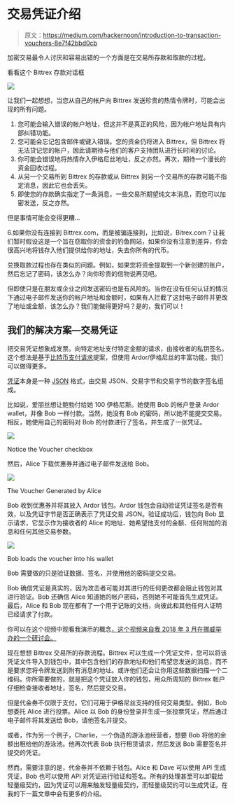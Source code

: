 # 交易凭证介绍

> 原文：<https://medium.com/hackernoon/introduction-to-transaction-vouchers-8e7f42bbd0cb>

加密交易最令人讨厌和容易出错的一个方面是在交易所存款和取款的过程。

看看这个 Bittrex 存款对话框

![](img/f753ecb21ae7cf4b2ca1278c3a045593.png)

让我们一起想想，当您从自己的帐户向 Bittrex 发送珍贵的热情令牌时，可能会出现的所有问题。

1.  您可能会输入错误的帐户地址，但这并不是真正的风险，因为帐户地址具有内部纠错功能。
2.  您可能会忘记包含邮件或键入错误。您的资金仍将进入 Bittrex，但 Bittrex 将无法贷记您的帐户，因此请期待与他们的客户支持团队进行长时间的讨论。
3.  你可能会错误地将热情存入伊格尼丝地址，反之亦然。再次，期待一个漫长的资金回收过程。
4.  从另一个交易所到 Bittrex 的存款或从 Bittrex 到另一个交易所的存款可能不指定消息，因此它也会丢失。
5.  即使您的存款确实指定了一条消息，一些交易所期望纯文本消息，而您可以加密发送，反之亦然。

但是事情可能会变得更糟…

6.如果你没有连接到 Bittrex.com，而是被骗连接到，比如说，Bitrex.com？让我们暂时假设这是一个旨在窃取你的资金的钓鱼网站，如果你没有注意到差异，你会很高兴地将钱存入他们提供给你的地址，失去你所有的代币。

兑换取款过程也存在类似的问题。例如，如果您将资金提取到一个新创建的账户，然后忘记了密码，该怎么办？向你珍贵的信物说再见吧。

但即使只是在朋友或企业之间发送密码也是有风险的。当你在没有任何认证的情况下通过电子邮件发送你的帐户地址和金额时，如果有人拦截了这封电子邮件并更改了地址或金额，该怎么办？我们能做得更好吗？是的，我们可以！

## 我们的解决方案—交易凭证

把交易凭证想象成发票。向特定地址支付特定金额的请求，由接收者的私钥签名。这个想法是基于[比特币支付请求](https://en.bitcoin.it/wiki/Payment_Request)提案，但使用 Ardor/伊格尼丝的丰富功能，我们可以做得更多。

[凭证](https://hackernoon.com/tagged/voucher)本身是一种 [JSON](https://hackernoon.com/tagged/json) 格式，由交易 JSON、交易字节和交易字节的数字签名组成。

比如说，爱丽丝想让鲍勃付给她 100 伊格尼斯。她使用 Bob 的帐户登录 Ardor wallet，并像 Bob 一样付款。当然，她没有 Bob 的密码，所以她不能提交交易。相反，她使用自己的密码对 Bob 的付款进行了签名，并生成了一张凭证。

![](img/bfb33f0e465172217a76d22dc11810a5.png)

Notice the Voucher checkbox

然后，Alice 下载优惠券并通过电子邮件发送给 Bob。

![](img/9228a554f10141d4c030c2c2d3e84151.png)

The Voucher Generated by Alice

Bob 收到优惠券并将其放入 Ardor 钱包。Ardor 钱包会自动验证凭证签名是否有效，以及凭证字节是否正确表示了凭证交易 JSON。验证成功后，钱包向 Bob 显示请求，它显示作为接收者的 Alice 的地址、她希望他支付的金额、任何附加的消息和任何其他交易参数。

![](img/adbe1a0c91c66561e56c8f22d10f1e48.png)

Bob loads the voucher into his wallet

Bob 需要做的只是验证数据、签名，并使用他的密码提交交易。

Bob 确信凭证是真实的，因为攻击者可能对其进行的任何更改都会阻止钱包对其进行验证。Bob 还确信 Alice 知道她的帐户密码，否则她不可能首先生成凭证。最后，Alice 和 Bob 现在都有了一个用于记账的文档，向彼此和其他任何人证明已经请求了付款。

你可以在这个视频中观看我演示的概念[，这个视频来自我 2018 年 3 月在挪威举办的一个研讨会。](https://youtu.be/vZpmvVoUFFA)

现在想想 Bittrex 交易所的存款流程。Bittrex 可以生成一个凭证文件，您可以将该凭证文件导入到钱包中，其中包含他们的存款地址和他们希望您发送的消息，而不是要求您将令牌发送到附有消息的地址。或许他们还会让你用这些数据扫描一个二维码。你所需要做的，就是把这个凭证放入你的钱包，用众所周知的 Bittrex 帐户仔细检查接收者地址，签名，然后提交交易。

但是代金券不仅限于支付。它们可用于伊格尼丝支持的任何交易类型。例如，Bob 想委托 Alice 进行投票。Alice 以 Bob 的身份登录并生成一张投票凭证，然后通过电子邮件将其发送给 Bob，请他签名并提交。

或者，作为另一个例子，Charlie，一个伪造的游泳池经营者，想要 Bob 将他的余额出租给他的游泳池。他再次代表 Bob 执行租赁请求，然后发送 Bob 需要签名并提交的凭证。

然而，需要注意的是，代金券并不依赖于钱包。Alice 和 Dave 可以使用 API 生成凭证，Bob 也可以使用 API 对凭证进行验证和签名。所有的处理甚至可以卸载给轻量级契约，因为凭证可以用来触发轻量级契约，而轻量级契约可以生成凭证。在我的下一篇文章中会有更多的介绍。